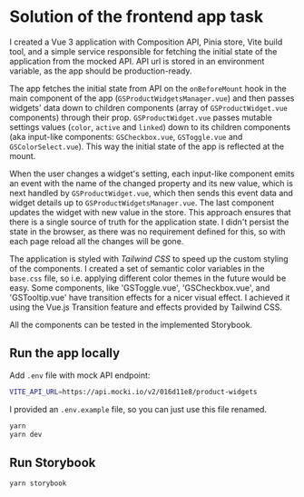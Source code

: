 # Solution of the frontend app task
I created a Vue 3 application with Composition API, Pinia store, Vite build tool, and a simple service responsible for fetching the initial state of the application from the mocked API. API url is stored in an environment variable, as the app should be production-ready.

The app fetches the initial state from API on the `onBeforeMount` hook in the main component of the app (`GSProductWidgetsManager.vue`) and then passes widgets' data down to children components (array of `GSProductWidget.vue` components) through their prop. `GSProductWidget.vue` passes mutable settings values (`color`, `active` and `linked`) down to its children components (aka input-like components: `GSCheckbox.vue`, `GSToggle.vue` and `GSColorSelect.vue`). This way the initial state of the app is reflected at the mount.

When the user changes a widget's setting, each input-like component emits an event with the name of the changed property and its new value, which is next handled by `GSProductWidget.vue`, which then sends this event data and widget details up to `GSProductWidgetsManager.vue`. The last component updates the widget with new value in the store. This approach ensures that there is a single source of truth for the application state. I didn't persist the state in the browser, as there was no requirement defined for this, so with each page reload all the changes will be gone.

The application is styled with *Tailwind CSS* to speed up the custom styling of the components. I created a set of semantic color variables in the `base.css` file, so i.e. applying different color themes in the future would be easy. Some components, like 'GSToggle.vue', 'GSCheckbox.vue', and 'GSTooltip.vue' have transition effects for a nicer visual effect. I achieved it using the Vue.js Transition feature and effects provided by Tailwind CSS.

All the components can be tested in the implemented Storybook.


## Run the app locally
Add `.env` file with mock API endpoint:
```sh
VITE_API_URL=https://api.mocki.io/v2/016d11e8/product-widgets
```
I provided an `.env.example` file, so you can just use this file renamed.

```sh
yarn
yarn dev
```

## Run Storybook
```sh
yarn storybook
```
